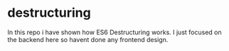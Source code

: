 # destructuring
In this repo i have shown how ES6 Destructuring works. I just focused on the backend here so havent done any frontend design.
